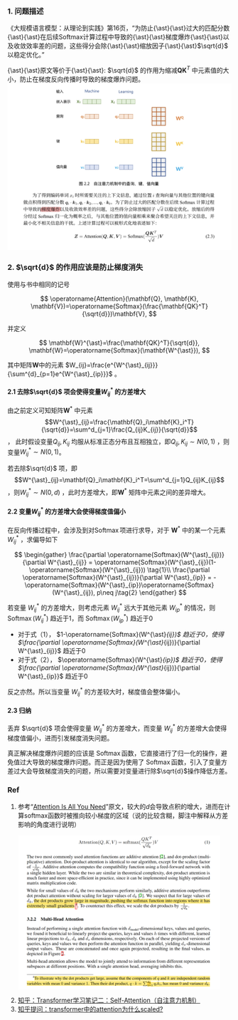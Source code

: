 
### 1. 问题描述
《大规模语言模型：从理论到实践》第16页，“为防止{\ast}{\ast}过大的匹配分数{\ast}{\ast}在后续Softmax计算过程中导致的{\ast}{\ast}梯度爆炸{\ast}{\ast}以及收敛效率差的问题，这些得分会除{\ast}{\ast}缩放因子{\ast}{\ast}$\sqrt{d}$ 以稳定优化。”

{\ast}{\ast}原文等价于{\ast}{\ast}: $\sqrt{d}$ 的作用为缩减$\mathbf{Q}\mathbf{K}^T$ 中元素值的大小，防止在梯度反向传播时导致的梯度爆炸问题。
![alt text](../file/img/张奇书-梯度爆炸.jpg)



### 2. $\sqrt{d}$ 的作用应该是防止梯度消失

使用与书中相同的记号

$$
    \operatorname{Attention}(\mathbf{Q}, \mathbf{K}, \mathbf{V})=\operatorname{Softmax}(\frac{\mathbf{QK}^T}{\sqrt{d}})\mathbf{V},
$$

并定义

$$
\mathbf{W}^{\ast}=\frac{\mathbf{QK}^T}{\sqrt{d}},
\mathbf{W}=\operatorname{Softmax}(\mathbf{W^{\ast}}),
$$

其中矩阵$\mathbf{W}$中的元素 $W_{ij}=\frac{e^{W^{\ast}_{ij}}}{\sum^{d}_{p=1}e^{W^{\ast}_{ip}}}$ 。

#### 2.1 去除$\sqrt{d}$ 项会使得变量$W^{\ast}_{ij}$ 的方差增大
由之前定义可知矩阵$\mathbf{W}^{\ast}$ 中元素$$W^{\ast}_{ij}=\frac{\mathbf{Q}_i\mathbf{K}_i^T}{\sqrt{d}}=\sum^d_{j=1}\frac{Q_{ij}K_{ij}}{\sqrt{d}}$$ ，
此时假设变量$Q_{ij},K_{ij}$ 均服从标准正态分布且互相独立，即$Q_{ij},K_{ij}\sim N(0, 1)$ ，则变量$W^{\ast}_{ij}\sim N(0,1)$。

若去除$\sqrt{d}$ 项，即$$W^{\ast}_{ij}=\mathbf{Q}_i\mathbf{K}_i^T=\sum^d_{j=1}Q_{ij}K_{ij}$$ ，则$W^{\ast}_{ij}\sim N(0,d)$ ，此时方差增大，即$\mathbf{W}^{\ast}$ 矩阵中元素之间的差异增大。


#### 2.2 变量$W^{\ast}_{ij}$ 的方差增大会使得梯度值偏小

在反向传播过程中，会涉及到对$\operatorname{Softmax}$项进行求导，对于 $\mathbf{W}^{\ast}$ 中的某一个元素 $W^{\ast}_{ij}$ ，求偏导如下

$$
\begin{gather}
\frac{\partial \operatorname{Softmax}(W^{\ast}_{ij})}{\partial W^{\ast}_{ij}} = \operatorname{Softmax}(W^{\ast}_{ij})(1-\operatorname{Softmax}(W^{\ast}_{ij})) \tag{1}\\
\frac{\partial \operatorname{Softmax}(W^{\ast}_{ij})}{\partial W^{\ast}_{ip}} = -\operatorname{Softmax}(W^{\ast}_{ip})\operatorname{Softmax}(W^{\ast}_{ij}), p\neq j\tag{2}
\end{gather}
$$

若变量 $W^{\ast}_{ij}$ 的方差增大，则考虑元素 $W^{\ast}_{ij}$ 远大于其他元素 $W^{\ast}_{ip}$ 的情况，则 $\operatorname{Softmax}(W^{\ast}_{ij})$ 趋近于1，而 $\operatorname{Softmax}(W^{\ast}_{ip})$ 趋近于0
- 对于式（1）， $1-\operatorname{Softmax}(W^\{\ast}_{ij})$ 趋近于0，使得 $\frac{\partial \operatorname{Softmax}(W^\{\ast}_{ij})}{\partial W^\{\ast}_{ij}}$ 趋近于0
- 对于式（2）， $\operatorname{Softmax}(W^\{\ast}_{ip})$ 趋近于0，使得 $\frac{\partial \operatorname{Softmax}(W^\{\ast}_{ij})}{\partial W^\{\ast}_{ip}}$ 趋近于0

反之亦然。所以当变量 $W^{\ast}_{ij}$ 的方差较大时，梯度值会整体偏小。


#### 2.3 归纳

丢弃 $\sqrt{d}$ 项会使得变量 $W^{\ast}_{ij}$ 的方差增大，而变量 $W^{\ast}_{ij}$ 的方差增大会使得梯度值偏小，进而引发梯度消失问题。

真正解决梯度爆炸问题的应该是 $\operatorname{Softmax}$函数，它直接进行了归一化的操作，避免值过大导致的梯度爆炸问题。而正是因为使用了 $\operatorname{Softmax}$函数，引入了变量方差过大会导致梯度消失的问题，所以需要对变量进行除$\sqrt{d}$操作降低方差。


### Ref

1. 参考“[Attention Is All You Need](https://arxiv.org/abs/1706.03762)”原文，较大的$d$会导致点积的增大，进而在计算softmax函数时被推向较小梯度的区域（说的比较含糊，脚注中解释从方差影响的角度进行说明）

<style>
.centered-image {
    display: block;
    margin-left: auto;
    margin-right: auto;
    max-width: 90%;
}
</style>

<img class="centered-image" src="../file/img/原著中归一化原因.png">

2. [知乎：Transformer学习笔记二：Self-Attention（自注意力机制）](https://zhuanlan.zhihu.com/p/455399791)
3. [知乎提问：transformer中的attention为什么scaled?](https://www.zhihu.com/question/339723385/answers/updated)





